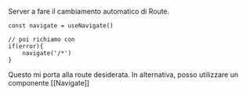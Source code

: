 Server a fare il cambiamento automatico di Route.

```JSX
const navigate = useNavigate()

// poi richiamo con 
if(error){
	navigate('/*')
}
```

Questo mi porta alla route desiderata.
In alternativa, posso utilizzare un componente [[Navigate]]